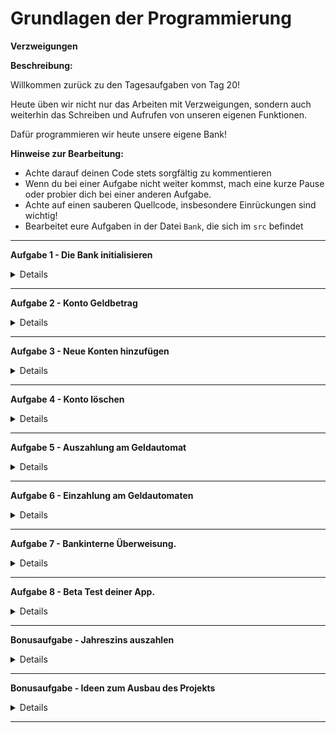 # **Grundlagen der Programmierung**

**Verzweigungen**

**Beschreibung:**

Willkommen zurück zu den Tagesaufgaben von Tag 20!

Heute üben wir nicht nur das Arbeiten mit Verzweigungen, sondern auch weiterhin das Schreiben und Aufrufen von unseren eigenen Funktionen.

Dafür programmieren wir heute unsere eigene Bank!

**Hinweise zur Bearbeitung:**

- Achte darauf deinen Code stets sorgfältig zu kommentieren
- Wenn du bei einer Aufgabe nicht weiter kommst, mach eine kurze Pause oder probier dich bei einer anderen Aufgabe.
- Achte auf einen sauberen Quellcode, insbesondere Einrückungen sind wichtig!
- Bearbeitet eure Aufgaben in der Datei `Bank`, die sich im `src` befindet

---

**Aufgabe 1 - Die Bank initialisieren**

<details>

- Erstellt eine globale Konstante (d.h. außerhalb der main()-Funktion) vom Typ MutableMap\<String, Double\>. Diese MutableMap repräsentiert unser Register von allen Konten in der Bank. Ein Konto besteht aus dem Namen eines Kontoinhabers und einem Geldbetrag. Als Key soll also der Name der Kontoinhaber und als Value der Geldbetrag der Kontoinhaber gespeichert werden. Lege mindestens 5 verschiedene Konten in der MutableMap an, die Namen der Kontoinhaber und die Geldbeträge könnt ihr frei wählen.

</details>

 --- 
  
**Aufgabe 2 - Konto Geldbetrag**

<details>

- Schreibe eine Funktion, die den aktuellen Betrag eines Kontos zurückgibt.
- Nutze einen Parameter, um der Funktion zu sagen, wessen Kontostand zurückgegeben werden soll. Wenn es das Konto in unserer Bank nicht gibt, soll eine entsprechende Warnung in der Konsole ausgegeben werden! Der Rückgabewert der Funktion sollte der aktuelle Kontostand sein.

</details>

---

**Aufgabe 3 - Neue Konten hinzufügen**

<details>

- Schreibe eine Funktion, die ein neues Konto zur Bank hinzufügt. Diese Funktion sollte sowohl den neuen Kontoinhaber, als auch den Kontostand als Parameter erhalten.
- Überprüfe zuerst, ob bereits ein Konto mit dem angegebenen Namen existiert. In diesem Fall sollte das alte Konto nicht überschrieben werden. Überlegt euch also eine Lösung für dieses Problem. Zeige dem Benutzer an, ob das neue Konto erfolgreich angelegt wurde (D.h. gib eine entsprechende Nachricht in der Konsole aus.).

</details>

 --- 
  
**Aufgabe 4 - Konto löschen**

<details>

- Schreibe eine Funktion, die ein bestehendes Konto entfernt. Nutze als Parameter einen Namen, um ein bestimmtes Konto auszuwählen. Dieser soll aus der Map mit unseren Konten entfernt werden.
- Überprüfe zuerst, ob bereits ein Konto mit dem angegebenen Namen existiert. Gibt es das Konto in der Bank nicht, soll eine entsprechende Warnung angezeigt werden.
- Zeige dem Benutzer an, ob das Konto erfolgreich gelöscht wurde.

</details>

---

**Aufgabe 5 - Auszahlung am Geldautomat**

<details>

- Schreibe eine Funktion, die eine Auszahlung am Geldautomaten simuliert. Nutze einen Parameter, um das richtige Konto auszuwählen und einen weiteren für den Geldbetrag, der abgehoben werden soll.
- Berechne dann den neuen Kontostand und speichert ihn auf dem Konto ab.
- Überprüfe zuerst, ob ein Konto mit dem angegebenen Namen existiert. Gibt es das Konto nicht, soll eine Warnung in der Konsole ausgegeben werden.
- Überprüfe ebenfalls, ob das Konto über einen ausreichenden Kontostand verfügt, um den Geldbetrag auszahlen zu können. Schreibe die Funktion so, dass maximal 500 Euro pro Transaktion abgehoben werden können. Wenn die Transaktion mehr als 500 Euro beträgt, soll eine Warnung ausgegeben und die Transaktion abgebrochen werden.

</details>

--- 
  
**Aufgabe 6 - Einzahlung am Geldautomaten**

<details>

- Schreibe eine Funktion, die eine Einzahlung am Geldautomaten simuliert. Nutze einen Parameter, um das richtige Konto auszuwählen und einen weiteren für den Geldbetrag, der eingezahlt werden soll.
- Berechne den neuen Kontostand und speicher ihn in dem Konto ab. Existiert das Konto nicht, soll ein neues Konto angelegt werden. In diesem Fall teile es dem Nutzer des Programms mit, dass ein neues Konto angelegt wurde. Der Kontostand des neuen Kontos ist der Geldbetrag, der eingezahlt werden sollte.

</details>

--- 
  
**Aufgabe 7 - Bankinterne Überweisung.**

<details>

- Schreibe eine Funktion, die eine Überweisung simuliert. Diese Funktion besitzt 3 Parameter:
- Der 1. Parameter soll das Konto bestimmen, von dem aus überwiesen wird.
- Der 2. Parameter soll das Konto bestimmen, an das überwiesen wird.
- Der 3. Parameter bestimmt den zu überweisenden Betrag.
  Stelle vorher sicher, dass die beiden Konten existieren und genügend Geld beim Überweiser vorliegt. Berechne die neuen Kontostände der beiden Konten und speicher die neuen Kontostände in den entsprechenden Konten in der MutableMap ab.

</details>

 --- 
  
**Aufgabe 8 - Beta Test deiner App.**

<details>

- Nachdem du nun alle Funktionen erstellt hast, ist die Bank Software grundsätzlich startklar.
Bis jetzt wurde aber die Funktionalität noch nicht getestet.
- Formuliere deshalb innerhalb der main()-Funktion ein Testprogramm.
- Dieses Testprogramm sollte folgende Funktionalitäten deiner Bank austesten:

- Kontostand eines bestehenden Kontos ausgeben.
- Fehlermeldung, wenn versucht wird, den Kontostand eines nicht existierenden Kontos auszugeben.
- Ein neues Konto erstellen.
- Fehlermeldung, wenn versucht wird, ein neues Konto zu erstellen, obwohl der Name bereits vergeben ist.
- Ein bestehendes Konto löschen.
- Fehlermeldung, wenn versucht wird, ein nicht existierendes Konto zu löschen.
- Mindestens 10 Test-Transaktionen am Geldautomaten (ein- und auszahlen).
  Teste möglichst viele verschiedene Szenarien.
- Mindestens 3 Test-Überweisungen. Gebe nach jeder Überweisung die entsprechenden
  Kontostände der beteiligten Konten aus.

</details>
  

---

**Bonusaufgabe - Jahreszins auszahlen**

<details>

- Speichere zunächst in globalen Variablen den Zinssatz (z.B. 1%) und die Kontoführungskosten (0.99 €) unserer Bank ab.
- Schreibe nun eine Funktion, die für ein gegebenes Konto den Jahresabschluss berechnet. D.h. explizit, dass zuerst die Kontoführungskosten abgezogen werden, und danach der Kontostand um den Zinssatz der Bank erhöht wird.
- Prüfe wie bereits zuvor, ob das angegebene Konto überhaupt existiert. Sollte ein Kunde nicht genügend Geld haben, um die Kosten zu zahlen, wird sein Konto geschlossen. D.h. das Konto wird aus der MutableMap gelöscht und es wird eine Nachricht in der Konsole ausgegeben.

</details>

 --- 

**Bonusaufgabe - Ideen zum Ausbau des Projekts**

<details>

Unser heutiges Projekt sollte euch als Inspiration dienen, selbstständig weiteren Code zum Üben zu programmieren. Statt weiteren Bonusaufgaben gibt es also Vorschläge für weitere Features, die ihr freiwillig noch im Projekt einbauen könnt.

- Sparkontos: Implementiere eine 2. Art von Konto. Dieses Konto erlaubt den Kunden zwar nicht, Geld abzuheben, aber dafür erhalten sie am Jahresende einen größeren Zins auf ihr Erspartes.
- Benutzereingaben: Programmiere an verschiedenen Schnittpunkten der Bank, die Möglichkeit via _readln()_ Eingaben zu machen: Account Name, Account Passwort, initialer Kontostand, Ein- oder Auszahlungsbetrag, Überweisungsempfänger und -betrag, etc..
  Stelle mithilfe von _try-catch_ sicher, dass fehlerhafte Eingaben nicht das Programm zum Abstürzen bringen.
- Accountmanagement: Implementiere eine MutableMap, in der du Accountdaten speichern kannst (also Benutzername und Passwort). Dann kannst du innerhalb deiner Main-Funktion immer zuerst einen Login starten. Implementiere dafür also die 2 Funktionen _logIn()_ und _logOut()_.
  Implementiere gegebenenfalls einen Account, den Bankangestellte nutzen können, um neue Accounts zu erstellen oder neue Konten zu eröffnen.
  Du wirst wahrscheinlich dann dein Register überarbeiten müssen. Im Register können nun Paare gespeichert werden, bei denen zu dem Key _AccountNamen_ jeweils eine Liste/Map von Bankkonten gespeichert ist. Eingeloggte Kunden sollten nur Zugriff auf ihre eigenen Konten besitzen.
  
 </details>

 --- 
